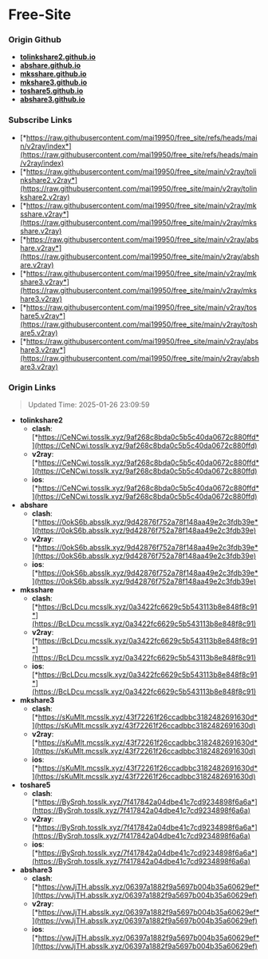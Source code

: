 # Free-Site

### Origin Github

- [**tolinkshare2.github.io**](https://github.com/tolinkshare2/tolinkshare2.github.io)
- [**abshare.github.io**](https://github.com/abshare/abshare.github.io)
- [**mksshare.github.io**](https://github.com/mksshare/mksshare.github.io)
- [**mkshare3.github.io**](https://github.com/mkshare3/mkshare3.github.io)
- [**toshare5.github.io**](https://github.com/toshare5/toshare5.github.io)
- [**abshare3.github.io**](https://github.com/abshare3/abshare3.github.io)

### Subscribe Links

- [*https://raw.githubusercontent.com/mai19950/free_site/refs/heads/main/v2ray/index*](https://raw.githubusercontent.com/mai19950/free_site/refs/heads/main/v2ray/index)
- [*https://raw.githubusercontent.com/mai19950/free_site/main/v2ray/tolinkshare2.v2ray*](https://raw.githubusercontent.com/mai19950/free_site/main/v2ray/tolinkshare2.v2ray)
- [*https://raw.githubusercontent.com/mai19950/free_site/main/v2ray/mksshare.v2ray*](https://raw.githubusercontent.com/mai19950/free_site/main/v2ray/mksshare.v2ray)
- [*https://raw.githubusercontent.com/mai19950/free_site/main/v2ray/abshare.v2ray*](https://raw.githubusercontent.com/mai19950/free_site/main/v2ray/abshare.v2ray)
- [*https://raw.githubusercontent.com/mai19950/free_site/main/v2ray/mkshare3.v2ray*](https://raw.githubusercontent.com/mai19950/free_site/main/v2ray/mkshare3.v2ray)
- [*https://raw.githubusercontent.com/mai19950/free_site/main/v2ray/toshare5.v2ray*](https://raw.githubusercontent.com/mai19950/free_site/main/v2ray/toshare5.v2ray)
- [*https://raw.githubusercontent.com/mai19950/free_site/main/v2ray/abshare3.v2ray*](https://raw.githubusercontent.com/mai19950/free_site/main/v2ray/abshare3.v2ray)

### Origin Links

> Updated Time: 2025-01-26 23:09:59

- **tolinkshare2**
  - **clash**: [*https://CeNCwi.tosslk.xyz/9af268c8bda0c5b5c40da0672c880ffd*](https://CeNCwi.tosslk.xyz/9af268c8bda0c5b5c40da0672c880ffd)
  - **v2ray**: [*https://CeNCwi.tosslk.xyz/9af268c8bda0c5b5c40da0672c880ffd*](https://CeNCwi.tosslk.xyz/9af268c8bda0c5b5c40da0672c880ffd)
  - **ios**: [*https://CeNCwi.tosslk.xyz/9af268c8bda0c5b5c40da0672c880ffd*](https://CeNCwi.tosslk.xyz/9af268c8bda0c5b5c40da0672c880ffd)
- **abshare**
  - **clash**: [*https://0okS6b.absslk.xyz/9d42876f752a78f148aa49e2c3fdb39e*](https://0okS6b.absslk.xyz/9d42876f752a78f148aa49e2c3fdb39e)
  - **v2ray**: [*https://0okS6b.absslk.xyz/9d42876f752a78f148aa49e2c3fdb39e*](https://0okS6b.absslk.xyz/9d42876f752a78f148aa49e2c3fdb39e)
  - **ios**: [*https://0okS6b.absslk.xyz/9d42876f752a78f148aa49e2c3fdb39e*](https://0okS6b.absslk.xyz/9d42876f752a78f148aa49e2c3fdb39e)
- **mksshare**
  - **clash**: [*https://BcLDcu.mcsslk.xyz/0a3422fc6629c5b543113b8e848f8c91*](https://BcLDcu.mcsslk.xyz/0a3422fc6629c5b543113b8e848f8c91)
  - **v2ray**: [*https://BcLDcu.mcsslk.xyz/0a3422fc6629c5b543113b8e848f8c91*](https://BcLDcu.mcsslk.xyz/0a3422fc6629c5b543113b8e848f8c91)
  - **ios**: [*https://BcLDcu.mcsslk.xyz/0a3422fc6629c5b543113b8e848f8c91*](https://BcLDcu.mcsslk.xyz/0a3422fc6629c5b543113b8e848f8c91)
- **mkshare3**
  - **clash**: [*https://sKuMlt.mcsslk.xyz/43f72261f26ccadbbc3182482691630d*](https://sKuMlt.mcsslk.xyz/43f72261f26ccadbbc3182482691630d)
  - **v2ray**: [*https://sKuMlt.mcsslk.xyz/43f72261f26ccadbbc3182482691630d*](https://sKuMlt.mcsslk.xyz/43f72261f26ccadbbc3182482691630d)
  - **ios**: [*https://sKuMlt.mcsslk.xyz/43f72261f26ccadbbc3182482691630d*](https://sKuMlt.mcsslk.xyz/43f72261f26ccadbbc3182482691630d)
- **toshare5**
  - **clash**: [*https://BySrqh.tosslk.xyz/7f417842a04dbe41c7cd9234898f6a6a*](https://BySrqh.tosslk.xyz/7f417842a04dbe41c7cd9234898f6a6a)
  - **v2ray**: [*https://BySrqh.tosslk.xyz/7f417842a04dbe41c7cd9234898f6a6a*](https://BySrqh.tosslk.xyz/7f417842a04dbe41c7cd9234898f6a6a)
  - **ios**: [*https://BySrqh.tosslk.xyz/7f417842a04dbe41c7cd9234898f6a6a*](https://BySrqh.tosslk.xyz/7f417842a04dbe41c7cd9234898f6a6a)
- **abshare3**
  - **clash**: [*https://vwJjTH.absslk.xyz/06397a1882f9a5697b004b35a60629ef*](https://vwJjTH.absslk.xyz/06397a1882f9a5697b004b35a60629ef)
  - **v2ray**: [*https://vwJjTH.absslk.xyz/06397a1882f9a5697b004b35a60629ef*](https://vwJjTH.absslk.xyz/06397a1882f9a5697b004b35a60629ef)
  - **ios**: [*https://vwJjTH.absslk.xyz/06397a1882f9a5697b004b35a60629ef*](https://vwJjTH.absslk.xyz/06397a1882f9a5697b004b35a60629ef)
